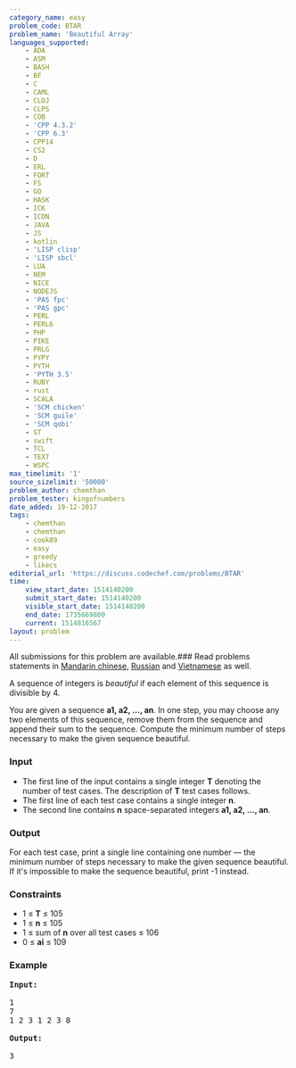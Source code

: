 ```yaml
---
category_name: easy
problem_code: BTAR
problem_name: 'Beautiful Array'
languages_supported:
    - ADA
    - ASM
    - BASH
    - BF
    - C
    - CAML
    - CLOJ
    - CLPS
    - COB
    - 'CPP 4.3.2'
    - 'CPP 6.3'
    - CPP14
    - CS2
    - D
    - ERL
    - FORT
    - FS
    - GO
    - HASK
    - ICK
    - ICON
    - JAVA
    - JS
    - kotlin
    - 'LISP clisp'
    - 'LISP sbcl'
    - LUA
    - NEM
    - NICE
    - NODEJS
    - 'PAS fpc'
    - 'PAS gpc'
    - PERL
    - PERL6
    - PHP
    - PIKE
    - PRLG
    - PYPY
    - PYTH
    - 'PYTH 3.5'
    - RUBY
    - rust
    - SCALA
    - 'SCM chicken'
    - 'SCM guile'
    - 'SCM qobi'
    - ST
    - swift
    - TCL
    - TEXT
    - WSPC
max_timelimit: '1'
source_sizelimit: '50000'
problem_author: chemthan
problem_tester: kingofnumbers
date_added: 19-12-2017
tags:
    - chemthan
    - chemthan
    - cook89
    - easy
    - greedy
    - likecs
editorial_url: 'https://discuss.codechef.com/problems/BTAR'
time:
    view_start_date: 1514140200
    submit_start_date: 1514140200
    visible_start_date: 1514140200
    end_date: 1735669800
    current: 1514816567
layout: problem
---
```

All submissions for this problem are available.### Read problems statements in [Mandarin chinese](http://www.codechef.com/download/translated/COOK89/mandarin/BTAR.pdf), [Russian](http://www.codechef.com/download/translated/COOK89/russian/BTAR.pdf) and [Vietnamese](http://www.codechef.com/download/translated/COOK89/vietnamese/BTAR.pdf) as well.

A sequence of integers is _beautiful_ if each element of this sequence is divisible by 4.

You are given a sequence **a1, a2, ..., an**. In one step, you may choose any two elements of this sequence, remove them from the sequence and append their sum to the sequence. Compute the minimum number of steps necessary to make the given sequence beautiful.

### Input

- The first line of the input contains a single integer **T** denoting the number of test cases. The description of **T** test cases follows.
- The first line of each test case contains a single integer **n**.
- The second line contains **n** space-separated integers **a1, a2, ..., an**.

### Output

For each test case, print a single line containing one number — the minimum number of steps necessary to make the given sequence beautiful. If it's impossible to make the sequence beautiful, print -1 instead.

### Constraints

- 1 ≤ **T** ≤ 105
- 1 ≤ **n** ≤ 105
- 1 ≤ sum of **n** over all test cases ≤ 106
- 0 ≤ **ai** ≤ 109

### Example

<pre><b>Input:</b>

1
7
1 2 3 1 2 3 8

<b>Output:</b>

3

</pre>